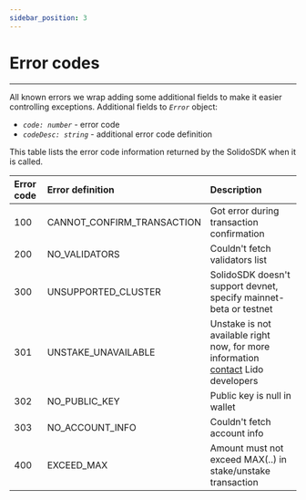 ```yaml
---
sidebar_position: 3
---
```


# Error codes

---

All known errors we wrap adding some additional fields to make it easier controlling exceptions.
Additional fields to *`Error`* object:
- *`code: number`* - error code
- *`codeDesc: string`* - additional error code definition

This table lists the error code information returned by the SolidoSDK when it is called.

| Error code | Error definition           | Description                                                                          |
|:-----------|:---------------------------|:-------------------------------------------------------------------------------------|
| 100        | CANNOT_CONFIRM_TRANSACTION | Got error during transaction confirmation                                            |
| 200        | NO_VALIDATORS              | Couldn't fetch validators list                                                       |
| 300        | UNSUPPORTED_CLUSTER        | SolidoSDK doesn't support devnet, specify mainnet-beta or testnet                    |
| 301        | UNSTAKE_UNAVAILABLE        | Unstake is not available right now, for more information [contact](https://t.me/lidofinance) Lido developers |
| 302        | NO_PUBLIC_KEY              | Public key is null in wallet                                                         |
| 303        | NO_ACCOUNT_INFO            | Couldn't fetch account info                                                          |
| 400        | EXCEED_MAX                 | Amount must not exceed MAX(..) in stake/unstake transaction                          |

